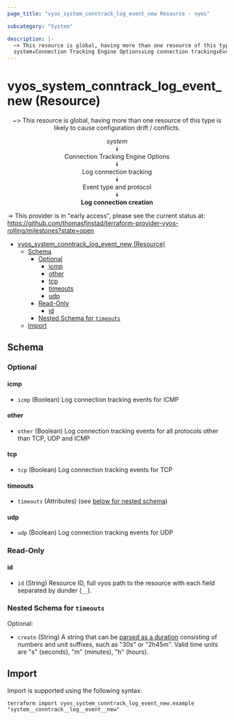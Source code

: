 ```yaml
---
page_title: "vyos_system_conntrack_log_event_new Resource - vyos"

subcategory: "System"

description: |-
  ~> This resource is global, having more than one resource of this type is likely to cause configuration drift / conflicts.
  system⯯Connection Tracking Engine Options⯯Log connection tracking⯯Event type and protocol⯯Log connection creation
---
```


# vyos_system_conntrack_log_event_new (Resource)
<center>

~> This resource is global, having more than one resource of this type is likely to cause configuration drift / conflicts.

*system*  
⯯  
Connection Tracking Engine Options  
⯯  
Log connection tracking  
⯯  
Event type and protocol  
⯯  
**Log connection creation**


</center>

-> This provider is in "early access", please see the current status at: https://github.com/thomasfinstad/terraform-provider-vyos-rolling/milestones?state=open

<!--TOC-->

- [vyos_system_conntrack_log_event_new (Resource)](#vyos_system_conntrack_log_event_new-resource)
  - [Schema](#schema)
    - [Optional](#optional)
      - [icmp](#icmp)
      - [other](#other)
      - [tcp](#tcp)
      - [timeouts](#timeouts)
      - [udp](#udp)
    - [Read-Only](#read-only)
      - [id](#id)
    - [Nested Schema for `timeouts`](#nested-schema-for-timeouts)
  - [Import](#import)

<!--TOC-->

<!-- schema generated by tfplugindocs -->
## Schema

### Optional

#### icmp
- `icmp` (Boolean) Log connection tracking events for ICMP
#### other
- `other` (Boolean) Log connection tracking events for all protocols other than TCP, UDP and ICMP
#### tcp
- `tcp` (Boolean) Log connection tracking events for TCP
#### timeouts
- `timeouts` (Attributes) (see [below for nested schema](#nestedatt--timeouts))
#### udp
- `udp` (Boolean) Log connection tracking events for UDP

### Read-Only

#### id
- `id` (String) Resource ID, full vyos path to the resource with each field separated by dunder (`__`).

<a id="nestedatt--timeouts"></a>
### Nested Schema for `timeouts`

Optional:

- `create` (String) A string that can be [parsed as a duration](https://pkg.go.dev/time#ParseDuration) consisting of numbers and unit suffixes, such as &#34;30s&#34; or &#34;2h45m&#34;. Valid time units are &#34;s&#34; (seconds), &#34;m&#34; (minutes), &#34;h&#34; (hours).

## Import

Import is supported using the following syntax:

```shell
terraform import vyos_system_conntrack_log_event_new.example "system__conntrack__log__event__new"
```
